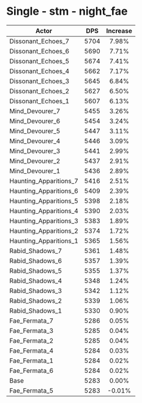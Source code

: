 # Single - stm - night_fae
| Actor | DPS | Increase |
|---|:---:|:---:|
|Dissonant_Echoes_7|5704|7.98%|
|Dissonant_Echoes_6|5690|7.71%|
|Dissonant_Echoes_5|5674|7.41%|
|Dissonant_Echoes_4|5662|7.17%|
|Dissonant_Echoes_3|5645|6.84%|
|Dissonant_Echoes_2|5627|6.50%|
|Dissonant_Echoes_1|5607|6.13%|
|Mind_Devourer_7|5455|3.26%|
|Mind_Devourer_6|5454|3.24%|
|Mind_Devourer_5|5447|3.11%|
|Mind_Devourer_4|5446|3.09%|
|Mind_Devourer_3|5441|2.99%|
|Mind_Devourer_2|5437|2.91%|
|Mind_Devourer_1|5436|2.89%|
|Haunting_Apparitions_7|5416|2.51%|
|Haunting_Apparitions_6|5409|2.39%|
|Haunting_Apparitions_5|5398|2.18%|
|Haunting_Apparitions_4|5390|2.03%|
|Haunting_Apparitions_3|5383|1.89%|
|Haunting_Apparitions_2|5374|1.72%|
|Haunting_Apparitions_1|5365|1.56%|
|Rabid_Shadows_7|5361|1.48%|
|Rabid_Shadows_6|5357|1.39%|
|Rabid_Shadows_5|5355|1.37%|
|Rabid_Shadows_4|5348|1.24%|
|Rabid_Shadows_3|5342|1.12%|
|Rabid_Shadows_2|5339|1.06%|
|Rabid_Shadows_1|5330|0.90%|
|Fae_Fermata_7|5286|0.05%|
|Fae_Fermata_3|5285|0.04%|
|Fae_Fermata_2|5285|0.04%|
|Fae_Fermata_4|5284|0.03%|
|Fae_Fermata_1|5284|0.02%|
|Fae_Fermata_6|5284|0.02%|
|Base|5283|0.00%|
|Fae_Fermata_5|5283|-0.01%|
